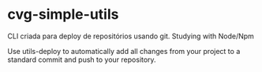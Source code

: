 # cvg-simple-utils
CLI criada para deploy de repositórios usando git.
Studying with Node/Npm

Use utils-deploy to automatically add all changes from your project to a standard commit and push to your repository.
